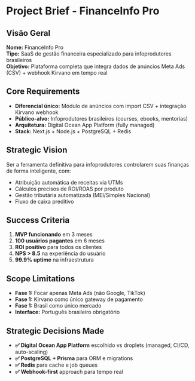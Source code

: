 # Project Brief - FinanceInfo Pro

## Visão Geral
**Nome:** FinanceInfo Pro  
**Tipo:** SaaS de gestão financeira especializado para infoprodutores brasileiros  
**Objetivo:** Plataforma completa que integra dados de anúncios Meta Ads (CSV) + webhook Kirvano em tempo real

## Core Requirements
- **Diferencial único:** Módulo de anúncios com import CSV + integração Kirvano webhook
- **Público-alvo:** Infoprodutores brasileiros (courses, ebooks, mentorias)
- **Arquitetura:** Digital Ocean App Platform (fully managed)
- **Stack:** Next.js + Node.js + PostgreSQL + Redis

## Strategic Vision
Ser a ferramenta definitiva para infoprodutores controlarem suas finanças de forma inteligente, com:
- Atribuição automática de receitas via UTMs
- Cálculos precisos de ROI/ROAS por produto
- Gestão tributária automatizada (MEI/Simples Nacional)
- Fluxo de caixa preditivo

## Success Criteria
1. **MVP funcionando** em 3 meses
2. **100 usuários pagantes** em 6 meses  
3. **ROI positivo** para todos os clientes
4. **NPS > 8.5** na experiência do usuário
5. **99.9% uptime** na infraestrutura

## Scope Limitations
- **Fase 1:** Focar apenas Meta Ads (não Google, TikTok)
- **Fase 1:** Kirvano como único gateway de pagamento
- **Fase 1:** Brasil como único mercado
- **Interface:** Português brasileiro obrigatório

## Strategic Decisions Made
- **✅ Digital Ocean App Platform** escolhido vs droplets (managed, CI/CD, auto-scaling)
- **✅ PostgreSQL + Prisma** para ORM e migrations
- **✅ Redis** para cache e job queues
- **✅ Webhook-first** approach para tempo real